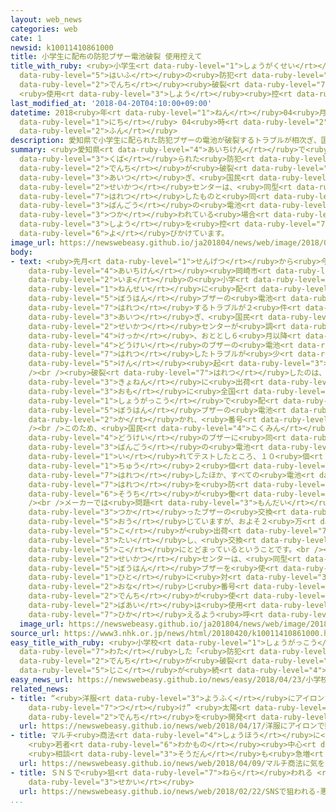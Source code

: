 ```yaml
---
layout: web_news
categories: web
cate: 1
newsid: k10011410861000
title: 小学生に配布の防犯ブザー電池破裂 使用控えて
title_with_ruby: <ruby>小学生<rt data-ruby-level="1">しょうがくせい</rt></ruby>に<ruby>配布<rt
  data-ruby-level="5">はいふ</rt></ruby>の<ruby>防犯<rt data-ruby-level="5">ぼうはん</rt></ruby>ブザー<ruby>電池<rt
  data-ruby-level="2">でんち</rt></ruby><ruby>破裂<rt data-ruby-level="7">はれつ</rt></ruby>
  <ruby>使用<rt data-ruby-level="3">しよう</rt></ruby><ruby>控<rt data-ruby-level="7">ひか</rt></ruby>えて
last_modified_at: '2018-04-20T04:10:00+09:00'
datetime: 2018<ruby>年<rt data-ruby-level="1">ねん</rt></ruby>04<ruby>月<rt data-ruby-level="1">がつ</rt></ruby>20<ruby>日<rt
  data-ruby-level="1">にち</rt></ruby> 04<ruby>時<rt data-ruby-level="2">じ</rt></ruby>10<ruby>分<rt
  data-ruby-level="2">ふん</rt></ruby>
description: 愛知県で小学生に配られた防犯ブザーの電池が破裂するトラブルが相次ぎ、国民生活センターは、同型のブザーに破裂したものと同じ番号の電池が使われている場合は使用を控えるよう呼びかけています。
summary: <ruby>愛知県<rt data-ruby-level="4">あいちけん</rt></ruby>で<ruby>小学生<rt data-ruby-level="1">しょうがくせい</rt></ruby>に<ruby>配<rt
  data-ruby-level="3">くば</rt></ruby>られた<ruby>防犯<rt data-ruby-level="5">ぼうはん</rt></ruby>ブザーの<ruby>電池<rt
  data-ruby-level="2">でんち</rt></ruby>が<ruby>破裂<rt data-ruby-level="7">はれつ</rt></ruby>するトラブルが<ruby>相次<rt
  data-ruby-level="3">あいつ</rt></ruby>ぎ、<ruby>国民<rt data-ruby-level="4">こくみん</rt></ruby><ruby>生活<rt
  data-ruby-level="2">せいかつ</rt></ruby>センターは、<ruby>同型<rt data-ruby-level="4">どうけい</rt></ruby>のブザーに<ruby>破裂<rt
  data-ruby-level="7">はれつ</rt></ruby>したものと<ruby>同<rt data-ruby-level="2">おな</rt></ruby>じ<ruby>番号<rt
  data-ruby-level="3">ばんごう</rt></ruby>の<ruby>電池<rt data-ruby-level="2">でんち</rt></ruby>が<ruby>使<rt
  data-ruby-level="3">つか</rt></ruby>われている<ruby>場合<rt data-ruby-level="2">ばあい</rt></ruby>は<ruby>使用<rt
  data-ruby-level="3">しよう</rt></ruby>を<ruby>控<rt data-ruby-level="7">ひか</rt></ruby>えるよう<ruby>呼<rt
  data-ruby-level="6">よ</rt></ruby>びかけています。
image_url: https://newswebeasy.github.io/ja201804/news/web/image/2018/04/20/K10011410861_1804200036_1804200410_01_02.jpg
body:
- text: <ruby>先月<rt data-ruby-level="1">せんげつ</rt></ruby>から<ruby>今月<rt data-ruby-level="2">こんげつ</rt></ruby>にかけて、<ruby>愛知県<rt
    data-ruby-level="4">あいちけん</rt></ruby><ruby>岡崎市<rt data-ruby-level="7">おかざきし</rt></ruby>で、<ruby>今<rt
    data-ruby-level="2">いま</rt></ruby>の<ruby>小学<rt data-ruby-level="1">しょうがく</rt></ruby>２<ruby>年生<rt
    data-ruby-level="1">ねんせい</rt></ruby>に<ruby>配<rt data-ruby-level="3">くば</rt></ruby>られた<ruby>防犯<rt
    data-ruby-level="5">ぼうはん</rt></ruby>ブザーの<ruby>電池<rt data-ruby-level="2">でんち</rt></ruby>が<ruby>破裂<rt
    data-ruby-level="7">はれつ</rt></ruby>するトラブルが２<ruby>件<rt data-ruby-level="5">けん</rt></ruby><ruby>相次<rt
    data-ruby-level="3">あいつ</rt></ruby>ぎ、<ruby>国民<rt data-ruby-level="4">こくみん</rt></ruby><ruby>生活<rt
    data-ruby-level="2">せいかつ</rt></ruby>センターが<ruby>調<rt data-ruby-level="3">しら</rt></ruby>べた<ruby>結果<rt
    data-ruby-level="4">けっか</rt></ruby>、おととし６<ruby>月以降<rt data-ruby-level="6">がついこう</rt></ruby>、<ruby>同型<rt
    data-ruby-level="4">どうけい</rt></ruby>のブザーの<ruby>電池<rt data-ruby-level="2">でんち</rt></ruby>が<ruby>破裂<rt
    data-ruby-level="7">はれつ</rt></ruby>したトラブルが<ruby>少<rt data-ruby-level="2">すく</rt></ruby>なくとも５<ruby>件<rt
    data-ruby-level="5">けん</rt></ruby><ruby>起<rt data-ruby-level="3">お</rt></ruby>きていたことがわかりました。<br
    /><br /><ruby>破裂<rt data-ruby-level="7">はれつ</rt></ruby>したのは、いずれも<ruby>札幌市<rt data-ruby-level="8">さっぽろし</rt></ruby>のメーカーがおととしと<ruby>去年<rt
    data-ruby-level="3">きょねん</rt></ruby>に<ruby>出荷<rt data-ruby-level="7">しゅっか</rt></ruby>して、<ruby>主<rt
    data-ruby-level="3">おも</rt></ruby>に<ruby>全国<rt data-ruby-level="3">ぜんこく</rt></ruby>の<ruby>小学校<rt
    data-ruby-level="1">しょうがっこう</rt></ruby>で<ruby>配<rt data-ruby-level="3">くば</rt></ruby>られた<ruby>防犯<rt
    data-ruby-level="5">ぼうはん</rt></ruby>ブザーの<ruby>電池<rt data-ruby-level="2">でんち</rt></ruby>のうち、「Ｖｉｎｎｉｃ」と<ruby>書<rt
    data-ruby-level="2">か</rt></ruby>かれ、<ruby>番号<rt data-ruby-level="3">ばんごう</rt></ruby>が「１２－２０２０」となっているものでした。<br
    /><br />このため、<ruby>国民<rt data-ruby-level="4">こくみん</rt></ruby><ruby>生活<rt data-ruby-level="2">せいかつ</rt></ruby>センターが<ruby>同型<rt
    data-ruby-level="4">どうけい</rt></ruby>のブザーに<ruby>同<rt data-ruby-level="2">おな</rt></ruby>じ<ruby>番号<rt
    data-ruby-level="3">ばんごう</rt></ruby>の<ruby>電池<rt data-ruby-level="2">でんち</rt></ruby>を<ruby>入<rt
    data-ruby-level="1">い</rt></ruby>れてテストしたところ、１０<ruby>個<rt data-ruby-level="5">こ</rt></ruby><ruby>中<rt
    data-ruby-level="1">ちゅう</rt></ruby>２<ruby>個<rt data-ruby-level="5">こ</rt></ruby>が<ruby>破裂<rt
    data-ruby-level="7">はれつ</rt></ruby>したほか、すべての<ruby>電池<rt data-ruby-level="2">でんち</rt></ruby>で<ruby>破裂<rt
    data-ruby-level="7">はれつ</rt></ruby>を<ruby>防<rt data-ruby-level="5">ふせ</rt></ruby>ぐ<ruby>装置<rt
    data-ruby-level="6">そうち</rt></ruby>が<ruby>働<rt data-ruby-level="4">はたら</rt></ruby>きませんでした。<br
    /><br />メーカーでは<ruby>問題<rt data-ruby-level="3">もんだい</rt></ruby>の<ruby>電池<rt data-ruby-level="2">でんち</rt></ruby>を<ruby>使<rt
    data-ruby-level="3">つか</rt></ruby>ったブザーの<ruby>交換<rt data-ruby-level="7">こうかん</rt></ruby>に<ruby>応<rt
    data-ruby-level="5">おう</rt></ruby>じていますが、およそ２<ruby>万<rt data-ruby-level="2">まん</rt></ruby>５０００<ruby>個<rt
    data-ruby-level="5">こ</rt></ruby>が<ruby>出荷<rt data-ruby-level="7">しゅっか</rt></ruby>されたのに<ruby>対<rt
    data-ruby-level="3">たい</rt></ruby>し、<ruby>交換<rt data-ruby-level="7">こうかん</rt></ruby>したのは６０００<ruby>個<rt
    data-ruby-level="5">こ</rt></ruby>にとどまっているということです。<br /><br /><ruby>国民<rt data-ruby-level="4">こくみん</rt></ruby><ruby>生活<rt
    data-ruby-level="2">せいかつ</rt></ruby>センターは、<ruby>同型<rt data-ruby-level="4">どうけい</rt></ruby>の<ruby>防犯<rt
    data-ruby-level="5">ぼうはん</rt></ruby>ブザーを<ruby>使<rt data-ruby-level="3">つか</rt></ruby>っている<ruby>人<rt
    data-ruby-level="1">ひと</rt></ruby>に<ruby>対<rt data-ruby-level="3">たい</rt></ruby>し、<ruby>同<rt
    data-ruby-level="2">おな</rt></ruby>じ<ruby>番号<rt data-ruby-level="3">ばんごう</rt></ruby>の<ruby>電池<rt
    data-ruby-level="2">でんち</rt></ruby>が<ruby>使<rt data-ruby-level="3">つか</rt></ruby>われている<ruby>場合<rt
    data-ruby-level="2">ばあい</rt></ruby>は<ruby>使用<rt data-ruby-level="3">しよう</rt></ruby>を<ruby>控<rt
    data-ruby-level="7">ひか</rt></ruby>えるよう<ruby>呼<rt data-ruby-level="6">よ</rt></ruby>びかけています。
  image_url: https://newswebeasy.github.io/ja201804/news/web/image/2018/04/20/K10011410861_1804200443_1804200446_01_04.jpg
source_url: https://www3.nhk.or.jp/news/html/20180420/k10011410861000.html
easy_title_with_ruby: <ruby>小学校<rt data-ruby-level="1">しょうがっこう</rt></ruby>で<ruby>渡<rt
  data-ruby-level="7">わた</rt></ruby>した「<ruby>防犯<rt data-ruby-level="5">ぼうはん</rt></ruby>ブザー」の<ruby>電池<rt
  data-ruby-level="2">でんち</rt></ruby>が<ruby>破裂<rt data-ruby-level="7">はれつ</rt></ruby>する<ruby>事故<rt
  data-ruby-level="5">じこ</rt></ruby>が<ruby>続<rt data-ruby-level="4">つづ</rt></ruby>く
easy_news_url: https://newswebeasy.github.io/news/easy/2018/04/23/小学校で渡した防犯ブザーの電池が破裂する事故が続く
related_news:
- title: “<ruby>洋服<rt data-ruby-level="3">ようふく</rt></ruby>にアイロンで<ruby>貼<rt data-ruby-level="7">は</rt></ruby>り<ruby>付<rt
    data-ruby-level="7">つ</rt></ruby>け” <ruby>太陽<rt data-ruby-level="3">たいよう</rt></ruby><ruby>電池<rt
    data-ruby-level="2">でんち</rt></ruby>を<ruby>開発<rt data-ruby-level="3">かいはつ</rt></ruby>
  url: https://newswebeasy.github.io/news/web/2018/04/17/洋服にアイロンで貼り付け-太陽電池を開発
- title: マルチ<ruby>商法<rt data-ruby-level="4">しょうほう</rt></ruby>に<ruby>気<rt data-ruby-level="1">き</rt></ruby>をつけて
    <ruby>若者<rt data-ruby-level="6">わかもの</rt></ruby><ruby>中心<rt data-ruby-level="2">ちゅうしん</rt></ruby>にトラブル
    <ruby>相談<rt data-ruby-level="3">そうだん</rt></ruby>も<ruby>急増<rt data-ruby-level="5">きゅうぞう</rt></ruby>
  url: https://newswebeasy.github.io/news/web/2018/04/09/マルチ商法に気をつけて-若者中心にトラブル-相談も急増
- title: ＳＮＳで<ruby>狙<rt data-ruby-level="7">ねら</rt></ruby>われる <ruby>悪質<rt data-ruby-level="5">あくしつ</rt></ruby>ネットビジネスの<ruby>世界<rt
    data-ruby-level="3">せかい</rt></ruby>
  url: https://newswebeasy.github.io/news/web/2018/02/22/SNSで狙われる-悪質ネットビジネスの世界
...
```

